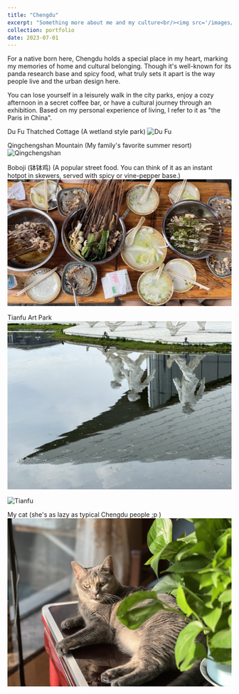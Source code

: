 ```yaml
---
title: "Chengdu"
excerpt: "Something more about me and my culture<br/><img src='/images/chengdu/tianfu.jpeg'>"
collection: portfolio
date: 2023-07-01
---
```


For a native born here, Chengdu holds a special place in my heart, marking my memories of home and cultural belonging. Though it's well-known for its panda research base and spicy food, what truly sets it apart is the way people live and the urban design here.

You can lose yourself in a leisurely walk in the city parks, enjoy a cozy afternoon in a secret coffee bar, or have a cultural journey through an exhibition. Based on my personal experience of living, I refer to it as "the Paris in China".

Du Fu Thatched Cottage (A wetland style park)
![Du Fu](/images/chengdu/dufu.jpeg)

Qingchengshan Mountain (My family's favorite summer resort)
![Qingchengshan](/images/chengdu/qingchengshan.jpeg)

Boboji (钵钵鸡) (A popular street food. You can think of it as an instant hotpot in skewers, served with spicy or vine-pepper base.)
![Boboji](/images/chengdu/boboji.jpeg)

Tianfu Art Park
![Tianfu](/images/chengdu/tianfu.jpeg)

![Tianfu](/images/chengdu/art.jpeg)

My cat (she's as lazy as typical Chengdu people ;p )
![Cat](/images/chengdu/cat.jpeg)

